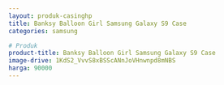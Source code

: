 ```yaml
---
layout: produk-casinghp
title: Banksy Balloon Girl Samsung Galaxy S9 Case
categories: samsung

# Produk
product-title: Banksy Balloon Girl Samsung Galaxy S9 Case
image-drive: 1KdS2_VvvS8xBSScANnJoVHnwnpd8mNBS
harga: 90000
---
```

